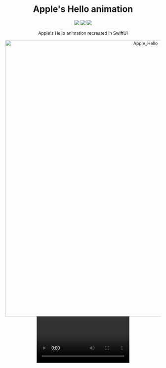 <h1 align="center">Apple's Hello animation</h1>

<p align="center">
  <img src="https://img.shields.io/badge/language-Swift-orange" />
    <img src="https://img.shields.io/badge/UI-SwiftUI-orange" />
  <img src="https://img.shields.io/badge/license-MIT-blue.svg" />
</p>

<p align="center">Apple's Hello animation recreated in SwiftUI</p>

<p align="center">
 <img width="893" alt="Apple_Hello" src="https://user-images.githubusercontent.com/6362174/224505465-5425ce35-cd39-40f4-bbf8-2524175d406f.png">
 <video src="https://user-images.githubusercontent.com/6362174/224505646-f6fe0bd7-22c9-4c90-9deb-b87a7ce533a3.mp4"></video>
</p>
